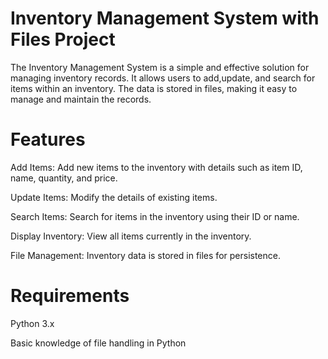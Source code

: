 # Inventory Management System with Files Project

The Inventory Management System is a simple and effective solution for managing inventory records. It allows users to add,update, and search for items within an inventory. The data is stored in files, making it easy to manage and maintain the records.

# Features
   Add Items: Add new items to the inventory with details such as item ID, name, quantity, and price.
   
  Update Items: Modify the details of existing items.
  
  Search Items: Search for items in the inventory using their ID or name.
  
  Display Inventory: View all items currently in the inventory.
  
  File Management: Inventory data is stored in files for persistence.

# Requirements
  Python 3.x
  
  Basic knowledge of file handling in Python
